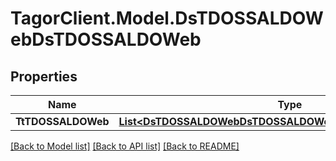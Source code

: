 # TagorClient.Model.DsTDOSSALDOWebDsTDOSSALDOWeb

## Properties

Name | Type | Description | Notes
------------ | ------------- | ------------- | -------------
**TtTDOSSALDOWeb** | [**List&lt;DsTDOSSALDOWebDsTDOSSALDOWebTtTDOSSALDOWebInner&gt;**](DsTDOSSALDOWebDsTDOSSALDOWebTtTDOSSALDOWebInner.md) |  | [optional] 

[[Back to Model list]](../README.md#documentation-for-models) [[Back to API list]](../README.md#documentation-for-api-endpoints) [[Back to README]](../README.md)

